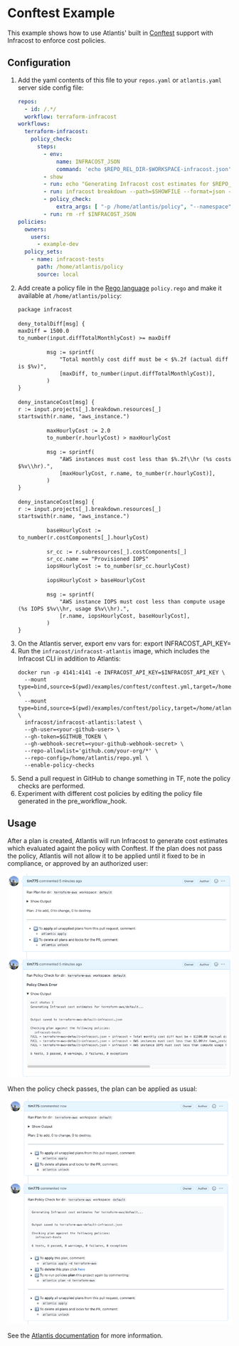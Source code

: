 # Conftest Example

This example shows how to use Atlantis' built in [Conftest](https://www.conftest.dev/) support with Infracost to enforce cost policies.

## Configuration

1. Add the yaml contents of this file to your `repos.yaml` or `atlantis.yaml` server side config file:
   ```yaml
   repos:
     - id: /.*/
     workflow: terraform-infracost
   workflows:
     terraform-infracost:
       policy_check:
         steps:
           - env:
               name: INFRACOST_JSON
               command: 'echo $REPO_REL_DIR-$WORKSPACE-infracost.json'
           - show
           - run: echo "Generating Infracost cost estimates for $REPO_REL_DIR/$WORKSPACE..."
           - run: infracost breakdown --path=$SHOWFILE --format=json --out-file=$INFRACOST_JSON --log-level=warn --no-color
           - policy_check:
               extra_args: [ "-p /home/atlantis/policy", "--namespace", "infracost", "$INFRACOST_JSON" ]
           - run: rm -rf $INFRACOST_JSON
   policies:
     owners:
       users:
         - example-dev
     policy_sets:
       - name: infracost-tests
         path: /home/atlantis/policy
         source: local
   ```
2. Add create a policy file in the [Rego language](https://www.openpolicyagent.org/docs/latest/policy-language/) `policy.rego` and make it available at `/home/atlantis/policy`:
   ```rego
   package infracost

   deny_totalDiff[msg] {
   maxDiff = 1500.0
   to_number(input.diffTotalMonthlyCost) >= maxDiff

            msg := sprintf(
                "Total monthly cost diff must be < $%.2f (actual diff is $%v)",
                [maxDiff, to_number(input.diffTotalMonthlyCost)],
            )
   }

   deny_instanceCost[msg] {
   r := input.projects[_].breakdown.resources[_]
   startswith(r.name, "aws_instance.")

            maxHourlyCost := 2.0
            to_number(r.hourlyCost) > maxHourlyCost

            msg := sprintf(
                "AWS instances must cost less than $%.2f\\hr (%s costs $%v\\hr).",
                [maxHourlyCost, r.name, to_number(r.hourlyCost)],
            )
   }

   deny_instanceCost[msg] {
   r := input.projects[_].breakdown.resources[_]
   startswith(r.name, "aws_instance.")

            baseHourlyCost := to_number(r.costComponents[_].hourlyCost)

            sr_cc := r.subresources[_].costComponents[_]
            sr_cc.name == "Provisioned IOPS"
            iopsHourlyCost := to_number(sr_cc.hourlyCost)

            iopsHourlyCost > baseHourlyCost

            msg := sprintf(
                "AWS instance IOPS must cost less than compute usage (%s IOPS $%v\\hr, usage $%v\\hr).",
                [r.name, iopsHourlyCost, baseHourlyCost],
            )
   }
   ```
3. On the Atlantis server, export env vars for:
   export INFRACOST_API_KEY=<your-infracost-api-token>
4. Run the `infracost/infracost-atlantis` image, which includes the Infracost CLI in addition to Atlantis:
   ```
   docker run -p 4141:4141 -e INFRACOST_API_KEY=$INFRACOST_API_KEY \
     --mount type=bind,source=$(pwd)/examples/conftest/conftest.yml,target=/home/atlantis/repo.yml \
     --mount type=bind,source=$(pwd)/examples/conftest/policy,target=/home/atlantis/policy \
     infracost/infracost-atlantis:latest \
     --gh-user=<your-github-user> \
     --gh-token=$GITHUB_TOKEN \
     --gh-webhook-secret=<your-github-webhook-secret> \
     --repo-allowlist='github.com/your-org/*' \
     --repo-config=/home/atlantis/repo.yml \
     --enable-policy-checks
   ```
5. Send a pull request in GitHub to change something in TF, note the policy checks are performed.
6. Experiment with different cost policies by editing the policy file generated in the pre_workflow_hook.

## Usage

After a plan is created, Atlantis will run Infracost to generate cost estimates which evaluated againt the policy
with Conftest.  If the plan does not pass the policy, Atlantis will not allow it to be applied until it fixed to 
be in compliance, or approved by an authorized user: 

![PolicyCheckError.png](PolicyCheckError.png)

When the policy check passes, the plan can be applied as usual:

![PolicyCheckPass.png](PolicyCheckPass.png)

See the [Atlantis documentation](https://www.runatlantis.io/docs/policy-checking.html#how-it-works)
for more information.
